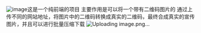![image](https://github.com/1169938246/ImageQRCodeDownAll/assets/30794661/7fd11bec-e10b-4e34-aff9-381f60b42850)这是一个纯前端的项目
主要作用是可以将一个带有二维码图片的 通过上传不同的网站地址，将图片中的二维码转换成真实的二维码，最终合成真实的宣传图片，并且可以进行批量压缩下载
![Uploading image.png…]()
